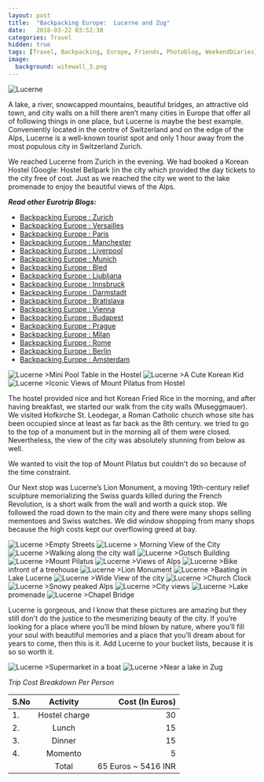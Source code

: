 ```yaml
---
layout: post
title:  "Backpacking Europe:  Lucerne and Zug"
date:   2018-03-22 03:52:38
categories: Travel
hidden: true
tags: [Travel, Backpacking, Europe, Friends, Photoblog, WeekendDiaries]
image:
  background: witewall_3.png
---
```

<img src="https://i.imgur.com/LVVH6ZB.jpg" alt="Lucerne">


A lake, a river, snowcapped mountains, beautiful bridges, an attractive old town, and city walls on a hill there aren’t many cities in Europe that offer all of following things in one place, but Lucerne is maybe the best example. Conveniently located in the centre of Switzerland and on the edge of the Alps, Lucerne is a well-known tourist spot and only 1 hour away from the most populous city in Switzerland Zurich.

We reached Lucerne from Zurich in the evening. We had booked a Korean Hostel (Google: Hostel Bellpark )in the city which provided the day tickets to the city free of cost. Just as we reached the city we went to the lake promenade to enjoy the beautiful views of the Alps.

**_Read other Eurotrip Blogs:_**

+ <a href="http://yogeshpandey.in/travel/Backpacking-Europe-zurich/">Backpacking Europe : Zurich</a>
+ <a href="http://yogeshpandey.in/travel/Backpacking-Europe-versailles/">Backpacking Europe : Versailles</a>
+ <a href="http://yogeshpandey.in/travel/Backpacking-Europe-Paris/">Backpacking Europe : Paris</a>
+ <a href="http://yogeshpandey.in/travel/Backpacking-Europe-Manchester/">Backpacking Europe : Manchester</a>
+ <a href="http://yogeshpandey.in/travel/Backpacking-Europe-Liverpool">Backpacking Europe : Liverpool</a>
+ <a href="http://yogeshpandey.in/travel/Backpacking-Europe-Munich/">Backpacking Europe : Munich</a>
+ <a href="http://yogeshpandey.in/travel/Backpacking-Europe-bled/">Backpacking Europe : Bled</a>
+ <a href="http://yogeshpandey.in/travel/Backpacking-Europe-Ljubljana/">Backpacking Europe : Ljubljana</a>
+ <a href="http://yogeshpandey.in/travel/Backpacking-Europe-Innsbruck/">Backpacking Europe : Innsbruck</a>
+ <a href="http://yogeshpandey.in/travel/Backpacking-Europe-Dramstadt/">Backpacking Europe : Darmstadt</a>
+ <a href="http://yogeshpandey.in/travel/Backpacking-Europe-Bratislava/">Backpacking Europe : Bratislava</a>
+ <a href="http://yogeshpandey.in/travel/Backpacking-Europe-Vienna/">Backpacking Europe : Vienna</a>
+ <a href="http://yogeshpandey.in/travel/Backpacking-Europe-Budapest/">Backpacking Europe : Budapest</a>
+ <a href="http://yogeshpandey.in/travel/Backpacking-Europe-Prague/">Backpacking Europe : Prague</a>
+ <a href="http://yogeshpandey.in/travel/Backpacking-Europe-Milan/">Backpacking Europe : Milan</a>
+ <a href="http://yogeshpandey.in/travel/Backpacking-Europe-ROME/">Backpacking Europe :  Rome</a>
+ <a href="http://yogeshpandey.in/travel/Backpacking-Europe-Berlin/">Backpacking Europe : Berlin</a>
+ <a href="http://yogeshpandey.in/travel/Backpacking-Europe-Amsterdam/">Backpacking Europe : Amsterdam</a>


<img src="https://i.imgur.com/fn1nV5q.jpg" alt="Lucerne">
>Mini Pool Table in the Hostel

<img src="https://i.imgur.com/zqLsmFr.jpg" alt="Lucerne">
>A Cute Korean Kid

<img src="https://i.imgur.com/UeG8tRq.jpg" alt="Lucerne">
>Iconic Views of Mount Pilatus from Hostel

The hostel provided nice and hot Korean Fried Rice in the morning, and after having breakfast, we started our walk from the city walls (Museggmauer). We visited Hofkirche St. Leodegar, a Roman Catholic church whose site has been occupied since at least as far back as the 8th century. we tried to go to the top of a monument but in the morning all of them were closed. Nevertheless, the view of the city was absolutely stunning from below as well.

We wanted to visit the top of Mount Pilatus but couldn't do so because of the time constraint.

Our Next stop was Lucerne’s Lion Monument, a moving 19th-century relief sculpture memorializing the Swiss guards killed during the French Revolution, is a short walk from the wall and worth a quick stop. We followed the road down to the main city and there were many shops selling mementoes and Swiss watches. We did window shopping from many shops because the high costs kept our overflowing greed at bay.

<img src="https://i.imgur.com/D23GM11.jpg" alt="Lucerne">
>Empty Streets

<img src="https://i.imgur.com/7cFTH0N.jpg" alt="Lucerne">
> Morning View of the City

<img src="https://i.imgur.com/Syzkkvl.jpg" alt="Lucerne">
>Walking along the city wall

<img src="https://i.imgur.com/5AETwPI.jpg" alt="Lucerne">
>Gutsch Building

<img src="https://i.imgur.com/iXsxSse.jpg" alt="Lucerne">
>Mount Pilatus

<img src="https://i.imgur.com/vmjxLWS.jpg" alt="Lucerne">
>Views of Alps

<img src="https://i.imgur.com/iPl2IsT.jpg" alt="Lucerne">
>Bike infront of a treehouse

<img src="https://i.imgur.com/jGOtJqj.jpg" alt="Lucerne">
>Lion Monument

<img src="https://i.imgur.com/6nBG4Lu.jpg" alt="Lucerne">
>Baating in Lake Lucerne

<img src="https://i.imgur.com/Dfb8cHY.jpg" alt="Lucerne">
>Wide View of the city

<img src="https://i.imgur.com/knrBMae.jpg" alt="Lucerne">
>Church Clock

<img src="https://i.imgur.com/o8hZPjc.jpg" alt="Lucerne">
>Snowy peaked Alps

<img src="https://i.imgur.com/L9Dw2o7.jpg" alt="Lucerne">
>City views

<img src="https://i.imgur.com/NCjDqDe.jpg" alt="Lucerne">
>Lake promenade

<img src="https://i.imgur.com/5OqdRvT.jpg" alt="Lucerne">
>Chapel Bridge

Lucerne is gorgeous, and I know that these pictures are amazing but they still don't do the justice to the mesmerizing beauty of the city. If you’re looking for a place where you’ll be mind blown by nature, where you’ll fill your soul with beautiful memories and a place that you’ll dream about for years to come, then this is it. Add Lucerne to your bucket lists, because it is so so worth it.

<img src="https://i.imgur.com/6BdhSK0.jpg" alt="Lucerne">
 >Supermarket in a boat

<img src="https://i.imgur.com/LxNo3LF.jpg" alt="Lucerne">
>Near a lake in Zug

*Trip Cost Breakdown Per Person*

| S.No | Activity|Cost (In Euros) |
|:----------|:----------:|-:|
| 1.      | Hostel charge   |30|
|2.      |    Lunch   |15|
|3.      |    Dinner   |15|
| 4.      | Momento      |5|
||Total| 65 Euros  ~ 5416 INR|
